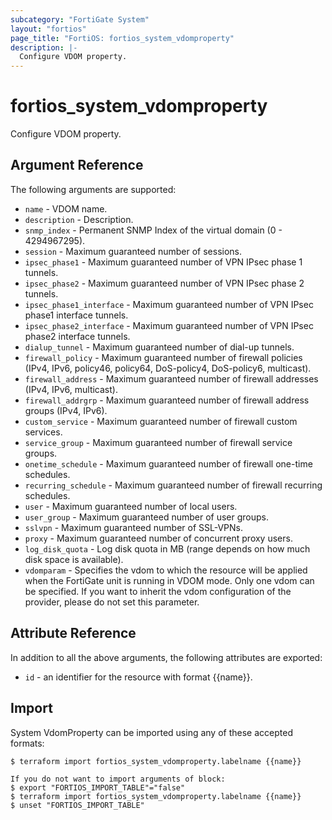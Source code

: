 ```yaml
---
subcategory: "FortiGate System"
layout: "fortios"
page_title: "FortiOS: fortios_system_vdomproperty"
description: |-
  Configure VDOM property.
---
```


# fortios_system_vdomproperty
Configure VDOM property.

## Argument Reference

The following arguments are supported:

* `name` - VDOM name.
* `description` - Description.
* `snmp_index` - Permanent SNMP Index of the virtual domain (0 - 4294967295).
* `session` - Maximum guaranteed number of sessions.
* `ipsec_phase1` - Maximum guaranteed number of VPN IPsec phase 1 tunnels.
* `ipsec_phase2` - Maximum guaranteed number of VPN IPsec phase 2 tunnels.
* `ipsec_phase1_interface` - Maximum guaranteed number of VPN IPsec phase1 interface tunnels.
* `ipsec_phase2_interface` - Maximum guaranteed number of VPN IPsec phase2 interface tunnels.
* `dialup_tunnel` - Maximum guaranteed number of dial-up tunnels.
* `firewall_policy` - Maximum guaranteed number of firewall policies (IPv4, IPv6, policy46, policy64, DoS-policy4, DoS-policy6, multicast).
* `firewall_address` - Maximum guaranteed number of firewall addresses (IPv4, IPv6, multicast).
* `firewall_addrgrp` - Maximum guaranteed number of firewall address groups (IPv4, IPv6).
* `custom_service` - Maximum guaranteed number of firewall custom services.
* `service_group` - Maximum guaranteed number of firewall service groups.
* `onetime_schedule` - Maximum guaranteed number of firewall one-time schedules.
* `recurring_schedule` - Maximum guaranteed number of firewall recurring schedules.
* `user` - Maximum guaranteed number of local users.
* `user_group` - Maximum guaranteed number of user groups.
* `sslvpn` - Maximum guaranteed number of SSL-VPNs.
* `proxy` - Maximum guaranteed number of concurrent proxy users.
* `log_disk_quota` - Log disk quota in MB (range depends on how much disk space is available).
* `vdomparam` - Specifies the vdom to which the resource will be applied when the FortiGate unit is running in VDOM mode. Only one vdom can be specified. If you want to inherit the vdom configuration of the provider, please do not set this parameter.


## Attribute Reference

In addition to all the above arguments, the following attributes are exported:
* `id` - an identifier for the resource with format {{name}}.

## Import

System VdomProperty can be imported using any of these accepted formats:
```
$ terraform import fortios_system_vdomproperty.labelname {{name}}

If you do not want to import arguments of block:
$ export "FORTIOS_IMPORT_TABLE"="false"
$ terraform import fortios_system_vdomproperty.labelname {{name}}
$ unset "FORTIOS_IMPORT_TABLE"
```
